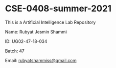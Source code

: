 # CSE-0408-summer-2021
This is a Artificial Intelligence Lab Repository

Name: Rubyat Jesmin Shammi

ID: UG02-47-18-034

Batch: 47

Email: rubyatshammiss@gmail.com
